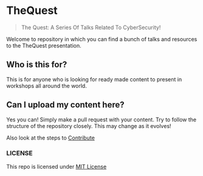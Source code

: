 # TheQuest

>The Quest: A Series Of Talks Related To CyberSecurity!

Welcome to repository in which you can find a bunch of talks and resources to the TheQuest presentation.

## Who is this for?

This is for anyone who is looking for ready made content to present in workshops all around the world.

## Can I upload my content here?

Yes you can! Simply make a pull request with your content. Try to follow the structure of the repository closely. This may change as it evolves!

Also look at the steps to [Contribute](/contributing.md)

### LICENSE

This repo is licensed under [MIT License](/LICENSE)
